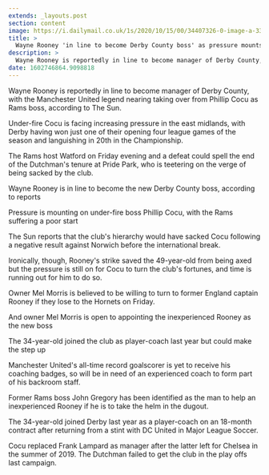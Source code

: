 ```yaml
--- 
extends: _layouts.post 
section: content 
image: https://i.dailymail.co.uk/1s/2020/10/15/00/34407326-0-image-a-33_1602718375487.jpg 
title: > 
  Wayne Rooney 'in line to become Derby County boss' as pressure mounts on under-fire Phillip Cocu 
description: > 
  Wayne Rooney is reportedly in line to become manager of Derby County, with the Manchester United legend nearing taking over from Phillip Cocu as Rams boss, according to The Sun.Under-fire Cocu is facing increasing pressure in the east midlands, with Derby having won just one of their opening four league games of the season and languishing in 20th in the Championship.Wayne Rooney is in line to become the new Derby County boss, according to reportsPressure is mounting on under-fire boss Phillip Cocu, with the Rams suffering a poor startThe Sun reports that the club's hierarchy would have sacked Cocu following a negative result against Norwich before the international break.Former Rams boss John Gregory has been identified as the man to help an inexperienced Rooney if he is to take the helm in the dugout.Cocu replaced Frank Lampard as manager after the latter left for Chelsea in the summer of 2019. 
date: 1602746864.9098818 
--- 
```

Wayne Rooney is reportedly in line to become manager of Derby County, with the Manchester United legend nearing taking over from Phillip Cocu as Rams boss, according to The Sun.

Under-fire Cocu is facing increasing pressure in the east midlands, with Derby having won just one of their opening four league games of the season and languishing in 20th in the Championship.

The Rams host Watford on Friday evening and a defeat could spell the end of the Dutchman's tenure at Pride Park, who is teetering on the verge of being sacked by the club.

Wayne Rooney is in line to become the new Derby County boss, according to reports

Pressure is mounting on under-fire boss Phillip Cocu, with the Rams suffering a poor start

The Sun reports that the club's hierarchy would have sacked Cocu following a negative result against Norwich before the international break.

Ironically, though, Rooney's strike saved the 49-year-old from being axed but the pressure is still on for Cocu to turn the club's fortunes, and time is running out for him to do so.

Owner Mel Morris is believed to be willing to turn to former England captain Rooney if they lose to the Hornets on Friday.

And owner Mel Morris is open to appointing the inexperienced Rooney as the new boss

The 34-year-old joined the club as player-coach last year but could make the step up

Manchester United's all-time record goalscorer is yet to receive his coaching badges, so will be in need of an experienced coach to form part of his backroom staff.

Former Rams boss John Gregory has been identified as the man to help an inexperienced Rooney if he is to take the helm in the dugout.

The 34-year-old joined Derby last year as a player-coach on an 18-month contract after returning from a stint with DC United in Major League Soccer.

Cocu replaced Frank Lampard as manager after the latter left for Chelsea in the summer of 2019. The Dutchman failed to get the club in the play offs last campaign.